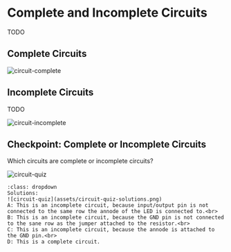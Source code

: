 # Complete and Incomplete Circuits

TODO

## Complete Circuits

![circuit-complete](assets/circuit-complete.png)

## Incomplete Circuits

TODO

![circuit-incomplete](assets/circuit-incomplete.png)

## Checkpoint: Complete or Incomplete Circuits

Which circuits are complete or incomplete circuits?

![circuit-quiz](assets/circuit-quiz.png)

```{admonition} Click here to reveal the solutions.
:class: dropdown
Solutions:
![circuit-quiz](assets/circuit-quiz-solutions.png)
A: This is an incomplete circuit, because input/output pin is not connected to the same row the annode of the LED is connected to.<br>
B: This is an incomplete circuit, because the GND pin is not connected to the sane row as the jumper attached to the resistor.<br>
C: This is an incomplete circuit, because the annode is attached to the GND pin.<br>
D: This is a complete circuit.
```


